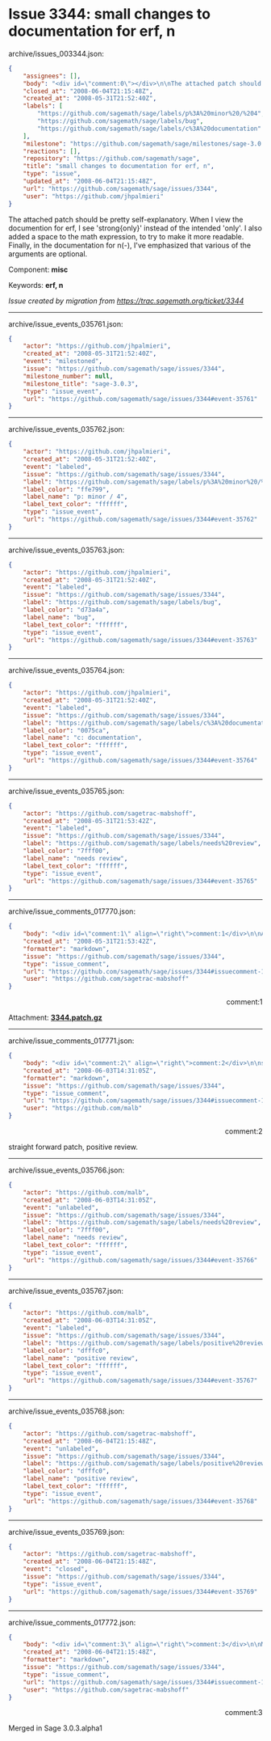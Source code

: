 # Issue 3344: small changes to documentation for erf, n

archive/issues_003344.json:
```json
{
    "assignees": [],
    "body": "<div id=\"comment:0\"></div>\n\nThe attached patch should be pretty self-explanatory.  When I view the documention for erf, I see 'strong{only}' instead of the intended 'only'.  I also added a space to the math expression, to try to make it more readable.  Finally, in the documentation for n(-), I've emphasized that various of the arguments are optional.\n\n\n\nComponent: **misc**\n\nKeywords: **erf, n**\n\n_Issue created by migration from https://trac.sagemath.org/ticket/3344_\n\n",
    "closed_at": "2008-06-04T21:15:48Z",
    "created_at": "2008-05-31T21:52:40Z",
    "labels": [
        "https://github.com/sagemath/sage/labels/p%3A%20minor%20/%204",
        "https://github.com/sagemath/sage/labels/bug",
        "https://github.com/sagemath/sage/labels/c%3A%20documentation"
    ],
    "milestone": "https://github.com/sagemath/sage/milestones/sage-3.0.3",
    "reactions": [],
    "repository": "https://github.com/sagemath/sage",
    "title": "small changes to documentation for erf, n",
    "type": "issue",
    "updated_at": "2008-06-04T21:15:48Z",
    "url": "https://github.com/sagemath/sage/issues/3344",
    "user": "https://github.com/jhpalmieri"
}
```
<div id="comment:0"></div>

The attached patch should be pretty self-explanatory.  When I view the documention for erf, I see 'strong{only}' instead of the intended 'only'.  I also added a space to the math expression, to try to make it more readable.  Finally, in the documentation for n(-), I've emphasized that various of the arguments are optional.



Component: **misc**

Keywords: **erf, n**

_Issue created by migration from https://trac.sagemath.org/ticket/3344_





---

archive/issue_events_035761.json:
```json
{
    "actor": "https://github.com/jhpalmieri",
    "created_at": "2008-05-31T21:52:40Z",
    "event": "milestoned",
    "issue": "https://github.com/sagemath/sage/issues/3344",
    "milestone_number": null,
    "milestone_title": "sage-3.0.3",
    "type": "issue_event",
    "url": "https://github.com/sagemath/sage/issues/3344#event-35761"
}
```



---

archive/issue_events_035762.json:
```json
{
    "actor": "https://github.com/jhpalmieri",
    "created_at": "2008-05-31T21:52:40Z",
    "event": "labeled",
    "issue": "https://github.com/sagemath/sage/issues/3344",
    "label": "https://github.com/sagemath/sage/labels/p%3A%20minor%20/%204",
    "label_color": "ffe799",
    "label_name": "p: minor / 4",
    "label_text_color": "ffffff",
    "type": "issue_event",
    "url": "https://github.com/sagemath/sage/issues/3344#event-35762"
}
```



---

archive/issue_events_035763.json:
```json
{
    "actor": "https://github.com/jhpalmieri",
    "created_at": "2008-05-31T21:52:40Z",
    "event": "labeled",
    "issue": "https://github.com/sagemath/sage/issues/3344",
    "label": "https://github.com/sagemath/sage/labels/bug",
    "label_color": "d73a4a",
    "label_name": "bug",
    "label_text_color": "ffffff",
    "type": "issue_event",
    "url": "https://github.com/sagemath/sage/issues/3344#event-35763"
}
```



---

archive/issue_events_035764.json:
```json
{
    "actor": "https://github.com/jhpalmieri",
    "created_at": "2008-05-31T21:52:40Z",
    "event": "labeled",
    "issue": "https://github.com/sagemath/sage/issues/3344",
    "label": "https://github.com/sagemath/sage/labels/c%3A%20documentation",
    "label_color": "0075ca",
    "label_name": "c: documentation",
    "label_text_color": "ffffff",
    "type": "issue_event",
    "url": "https://github.com/sagemath/sage/issues/3344#event-35764"
}
```



---

archive/issue_events_035765.json:
```json
{
    "actor": "https://github.com/sagetrac-mabshoff",
    "created_at": "2008-05-31T21:53:42Z",
    "event": "labeled",
    "issue": "https://github.com/sagemath/sage/issues/3344",
    "label": "https://github.com/sagemath/sage/labels/needs%20review",
    "label_color": "7fff00",
    "label_name": "needs review",
    "label_text_color": "ffffff",
    "type": "issue_event",
    "url": "https://github.com/sagemath/sage/issues/3344#event-35765"
}
```



---

archive/issue_comments_017770.json:
```json
{
    "body": "<div id=\"comment:1\" align=\"right\">comment:1</div>\n\nAttachment: **[3344.patch.gz](https://github.com/sagemath/sage/files/ticket3344/3344.patch.gz)**",
    "created_at": "2008-05-31T21:53:42Z",
    "formatter": "markdown",
    "issue": "https://github.com/sagemath/sage/issues/3344",
    "type": "issue_comment",
    "url": "https://github.com/sagemath/sage/issues/3344#issuecomment-17770",
    "user": "https://github.com/sagetrac-mabshoff"
}
```

<div id="comment:1" align="right">comment:1</div>

Attachment: **[3344.patch.gz](https://github.com/sagemath/sage/files/ticket3344/3344.patch.gz)**



---

archive/issue_comments_017771.json:
```json
{
    "body": "<div id=\"comment:2\" align=\"right\">comment:2</div>\n\nstraight forward patch, positive review.",
    "created_at": "2008-06-03T14:31:05Z",
    "formatter": "markdown",
    "issue": "https://github.com/sagemath/sage/issues/3344",
    "type": "issue_comment",
    "url": "https://github.com/sagemath/sage/issues/3344#issuecomment-17771",
    "user": "https://github.com/malb"
}
```

<div id="comment:2" align="right">comment:2</div>

straight forward patch, positive review.



---

archive/issue_events_035766.json:
```json
{
    "actor": "https://github.com/malb",
    "created_at": "2008-06-03T14:31:05Z",
    "event": "unlabeled",
    "issue": "https://github.com/sagemath/sage/issues/3344",
    "label": "https://github.com/sagemath/sage/labels/needs%20review",
    "label_color": "7fff00",
    "label_name": "needs review",
    "label_text_color": "ffffff",
    "type": "issue_event",
    "url": "https://github.com/sagemath/sage/issues/3344#event-35766"
}
```



---

archive/issue_events_035767.json:
```json
{
    "actor": "https://github.com/malb",
    "created_at": "2008-06-03T14:31:05Z",
    "event": "labeled",
    "issue": "https://github.com/sagemath/sage/issues/3344",
    "label": "https://github.com/sagemath/sage/labels/positive%20review",
    "label_color": "dfffc0",
    "label_name": "positive review",
    "label_text_color": "ffffff",
    "type": "issue_event",
    "url": "https://github.com/sagemath/sage/issues/3344#event-35767"
}
```



---

archive/issue_events_035768.json:
```json
{
    "actor": "https://github.com/sagetrac-mabshoff",
    "created_at": "2008-06-04T21:15:48Z",
    "event": "unlabeled",
    "issue": "https://github.com/sagemath/sage/issues/3344",
    "label": "https://github.com/sagemath/sage/labels/positive%20review",
    "label_color": "dfffc0",
    "label_name": "positive review",
    "label_text_color": "ffffff",
    "type": "issue_event",
    "url": "https://github.com/sagemath/sage/issues/3344#event-35768"
}
```



---

archive/issue_events_035769.json:
```json
{
    "actor": "https://github.com/sagetrac-mabshoff",
    "created_at": "2008-06-04T21:15:48Z",
    "event": "closed",
    "issue": "https://github.com/sagemath/sage/issues/3344",
    "type": "issue_event",
    "url": "https://github.com/sagemath/sage/issues/3344#event-35769"
}
```



---

archive/issue_comments_017772.json:
```json
{
    "body": "<div id=\"comment:3\" align=\"right\">comment:3</div>\n\nMerged in Sage 3.0.3.alpha1",
    "created_at": "2008-06-04T21:15:48Z",
    "formatter": "markdown",
    "issue": "https://github.com/sagemath/sage/issues/3344",
    "type": "issue_comment",
    "url": "https://github.com/sagemath/sage/issues/3344#issuecomment-17772",
    "user": "https://github.com/sagetrac-mabshoff"
}
```

<div id="comment:3" align="right">comment:3</div>

Merged in Sage 3.0.3.alpha1
